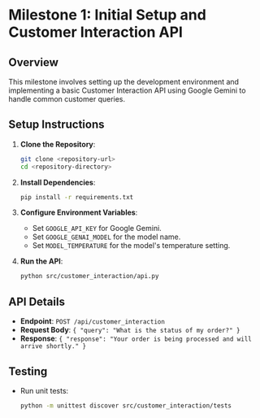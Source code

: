 # Milestone 1: Initial Setup and Customer Interaction API

## Overview
This milestone involves setting up the development environment and implementing a basic Customer Interaction API using Google Gemini to handle common customer queries.

## Setup Instructions

1. **Clone the Repository**:
   ```bash
   git clone <repository-url>
   cd <repository-directory>
   ```

2. **Install Dependencies**:
   ```bash
   pip install -r requirements.txt
   ```

3. **Configure Environment Variables**:
   - Set `GOOGLE_API_KEY` for Google Gemini.
   - Set `GOOGLE_GENAI_MODEL` for the model name.
   - Set `MODEL_TEMPERATURE` for the model's temperature setting.

4. **Run the API**:
   ```bash
   python src/customer_interaction/api.py
   ```

## API Details

- **Endpoint**: `POST /api/customer_interaction`
- **Request Body**: `{ "query": "What is the status of my order?" }`
- **Response**: `{ "response": "Your order is being processed and will arrive shortly." }`

## Testing

- Run unit tests:
  ```bash
  python -m unittest discover src/customer_interaction/tests
  ``` 